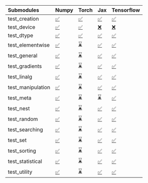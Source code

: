| Submodules        | Numpy                                                                                                                           | Torch                                                                                                                           | Jax                                                                                                                             | Tensorflow                                                                                                                      |
|:------------------|:--------------------------------------------------------------------------------------------------------------------------------|:--------------------------------------------------------------------------------------------------------------------------------|:--------------------------------------------------------------------------------------------------------------------------------|:--------------------------------------------------------------------------------------------------------------------------------|
| test_creation     | <a href="https://github.com/unifyai/ivy/runs/7875364274?check_suite_focus=true" rel="noopener noreferrer" target="_blank">✅</a> | <a href="https://github.com/unifyai/ivy/runs/7875366678?check_suite_focus=true" rel="noopener noreferrer" target="_blank">✅</a> | <a href="https://github.com/unifyai/ivy/runs/7875369226?check_suite_focus=true" rel="noopener noreferrer" target="_blank">✅</a> | <a href="https://github.com/unifyai/ivy/runs/7875371915?check_suite_focus=true" rel="noopener noreferrer" target="_blank">✅</a> |
| test_device       | <a href="https://github.com/unifyai/ivy/runs/7875364426?check_suite_focus=true" rel="noopener noreferrer" target="_blank">✅</a> | <a href="https://github.com/unifyai/ivy/runs/7875366806?check_suite_focus=true" rel="noopener noreferrer" target="_blank">✅</a> | <a href="https://github.com/unifyai/ivy/runs/7875369366?check_suite_focus=true" rel="noopener noreferrer" target="_blank">❌</a> | <a href="https://github.com/unifyai/ivy/runs/7875372053?check_suite_focus=true" rel="noopener noreferrer" target="_blank">❌</a> |
| test_dtype        | <a href="https://github.com/unifyai/ivy/runs/7875364578?check_suite_focus=true" rel="noopener noreferrer" target="_blank">✅</a> | <a href="https://github.com/unifyai/ivy/runs/7875366979?check_suite_focus=true" rel="noopener noreferrer" target="_blank">✅</a> | <a href="https://github.com/unifyai/ivy/runs/7875369589?check_suite_focus=true" rel="noopener noreferrer" target="_blank">✅</a> | <a href="https://github.com/unifyai/ivy/runs/7875372164?check_suite_focus=true" rel="noopener noreferrer" target="_blank">✅</a> |
| test_elementwise  | <a href="https://github.com/unifyai/ivy/runs/7875364726?check_suite_focus=true" rel="noopener noreferrer" target="_blank">✅</a> | <a href="https://github.com/unifyai/ivy/runs/7875367129?check_suite_focus=true" rel="noopener noreferrer" target="_blank">⌛</a> | <a href="https://github.com/unifyai/ivy/runs/7875369779?check_suite_focus=true" rel="noopener noreferrer" target="_blank">✅</a> | <a href="https://github.com/unifyai/ivy/runs/7875372294?check_suite_focus=true" rel="noopener noreferrer" target="_blank">✅</a> |
| test_general      | <a href="https://github.com/unifyai/ivy/runs/7875364867?check_suite_focus=true" rel="noopener noreferrer" target="_blank">✅</a> | <a href="https://github.com/unifyai/ivy/runs/7875367278?check_suite_focus=true" rel="noopener noreferrer" target="_blank">⌛</a> | <a href="https://github.com/unifyai/ivy/runs/7875369893?check_suite_focus=true" rel="noopener noreferrer" target="_blank">✅</a> | <a href="https://github.com/unifyai/ivy/runs/7875372422?check_suite_focus=true" rel="noopener noreferrer" target="_blank">✅</a> |
| test_gradients    | <a href="https://github.com/unifyai/ivy/runs/7875365011?check_suite_focus=true" rel="noopener noreferrer" target="_blank">✅</a> | <a href="https://github.com/unifyai/ivy/runs/7875367487?check_suite_focus=true" rel="noopener noreferrer" target="_blank">⌛</a> | <a href="https://github.com/unifyai/ivy/runs/7875370043?check_suite_focus=true" rel="noopener noreferrer" target="_blank">✅</a> | <a href="https://github.com/unifyai/ivy/runs/7875372560?check_suite_focus=true" rel="noopener noreferrer" target="_blank">✅</a> |
| test_linalg       | <a href="https://github.com/unifyai/ivy/runs/7875365178?check_suite_focus=true" rel="noopener noreferrer" target="_blank">✅</a> | <a href="https://github.com/unifyai/ivy/runs/7875367623?check_suite_focus=true" rel="noopener noreferrer" target="_blank">⌛</a> | <a href="https://github.com/unifyai/ivy/runs/7875370174?check_suite_focus=true" rel="noopener noreferrer" target="_blank">✅</a> | <a href="https://github.com/unifyai/ivy/runs/7875372684?check_suite_focus=true" rel="noopener noreferrer" target="_blank">✅</a> |
| test_manipulation | <a href="https://github.com/unifyai/ivy/runs/7875365323?check_suite_focus=true" rel="noopener noreferrer" target="_blank">✅</a> | <a href="https://github.com/unifyai/ivy/runs/7875367802?check_suite_focus=true" rel="noopener noreferrer" target="_blank">⌛</a> | <a href="https://github.com/unifyai/ivy/runs/7875370339?check_suite_focus=true" rel="noopener noreferrer" target="_blank">✅</a> | <a href="https://github.com/unifyai/ivy/runs/7875372819?check_suite_focus=true" rel="noopener noreferrer" target="_blank">✅</a> |
| test_meta         | <a href="https://github.com/unifyai/ivy/runs/7875365460?check_suite_focus=true" rel="noopener noreferrer" target="_blank">✅</a> | <a href="https://github.com/unifyai/ivy/runs/7875367985?check_suite_focus=true" rel="noopener noreferrer" target="_blank">⌛</a> | <a href="https://github.com/unifyai/ivy/runs/7875370579?check_suite_focus=true" rel="noopener noreferrer" target="_blank">⌛</a> | <a href="https://github.com/unifyai/ivy/runs/7875372950?check_suite_focus=true" rel="noopener noreferrer" target="_blank">✅</a> |
| test_nest         | <a href="https://github.com/unifyai/ivy/runs/7875365621?check_suite_focus=true" rel="noopener noreferrer" target="_blank">✅</a> | <a href="https://github.com/unifyai/ivy/runs/7875368216?check_suite_focus=true" rel="noopener noreferrer" target="_blank">⌛</a> | <a href="https://github.com/unifyai/ivy/runs/7875370727?check_suite_focus=true" rel="noopener noreferrer" target="_blank">✅</a> | <a href="https://github.com/unifyai/ivy/runs/7875373074?check_suite_focus=true" rel="noopener noreferrer" target="_blank">✅</a> |
| test_random       | <a href="https://github.com/unifyai/ivy/runs/7875365796?check_suite_focus=true" rel="noopener noreferrer" target="_blank">✅</a> | <a href="https://github.com/unifyai/ivy/runs/7875368369?check_suite_focus=true" rel="noopener noreferrer" target="_blank">⌛</a> | <a href="https://github.com/unifyai/ivy/runs/7875370870?check_suite_focus=true" rel="noopener noreferrer" target="_blank">✅</a> | <a href="https://github.com/unifyai/ivy/runs/7875373200?check_suite_focus=true" rel="noopener noreferrer" target="_blank">✅</a> |
| test_searching    | <a href="https://github.com/unifyai/ivy/runs/7875365943?check_suite_focus=true" rel="noopener noreferrer" target="_blank">✅</a> | <a href="https://github.com/unifyai/ivy/runs/7875368512?check_suite_focus=true" rel="noopener noreferrer" target="_blank">⌛</a> | <a href="https://github.com/unifyai/ivy/runs/7875371080?check_suite_focus=true" rel="noopener noreferrer" target="_blank">✅</a> | <a href="https://github.com/unifyai/ivy/runs/7875373401?check_suite_focus=true" rel="noopener noreferrer" target="_blank">✅</a> |
| test_set          | <a href="https://github.com/unifyai/ivy/runs/7875366065?check_suite_focus=true" rel="noopener noreferrer" target="_blank">✅</a> | <a href="https://github.com/unifyai/ivy/runs/7875368647?check_suite_focus=true" rel="noopener noreferrer" target="_blank">⌛</a> | <a href="https://github.com/unifyai/ivy/runs/7875371429?check_suite_focus=true" rel="noopener noreferrer" target="_blank">✅</a> | <a href="https://github.com/unifyai/ivy/runs/7875373614?check_suite_focus=true" rel="noopener noreferrer" target="_blank">✅</a> |
| test_sorting      | <a href="https://github.com/unifyai/ivy/runs/7875366208?check_suite_focus=true" rel="noopener noreferrer" target="_blank">✅</a> | <a href="https://github.com/unifyai/ivy/runs/7875368833?check_suite_focus=true" rel="noopener noreferrer" target="_blank">⌛</a> | <a href="https://github.com/unifyai/ivy/runs/7875371568?check_suite_focus=true" rel="noopener noreferrer" target="_blank">✅</a> | <a href="https://github.com/unifyai/ivy/runs/7875373845?check_suite_focus=true" rel="noopener noreferrer" target="_blank">✅</a> |
| test_statistical  | <a href="https://github.com/unifyai/ivy/runs/7875366329?check_suite_focus=true" rel="noopener noreferrer" target="_blank">✅</a> | <a href="https://github.com/unifyai/ivy/runs/7875368961?check_suite_focus=true" rel="noopener noreferrer" target="_blank">⌛</a> | <a href="https://github.com/unifyai/ivy/runs/7875371682?check_suite_focus=true" rel="noopener noreferrer" target="_blank">✅</a> | <a href="https://github.com/unifyai/ivy/runs/7875374029?check_suite_focus=true" rel="noopener noreferrer" target="_blank">✅</a> |
| test_utility      | <a href="https://github.com/unifyai/ivy/runs/7875366479?check_suite_focus=true" rel="noopener noreferrer" target="_blank">✅</a> | <a href="https://github.com/unifyai/ivy/runs/7875369118?check_suite_focus=true" rel="noopener noreferrer" target="_blank">⌛</a> | <a href="https://github.com/unifyai/ivy/runs/7875371810?check_suite_focus=true" rel="noopener noreferrer" target="_blank">✅</a> | <a href="https://github.com/unifyai/ivy/runs/7875374315?check_suite_focus=true" rel="noopener noreferrer" target="_blank">✅</a> |